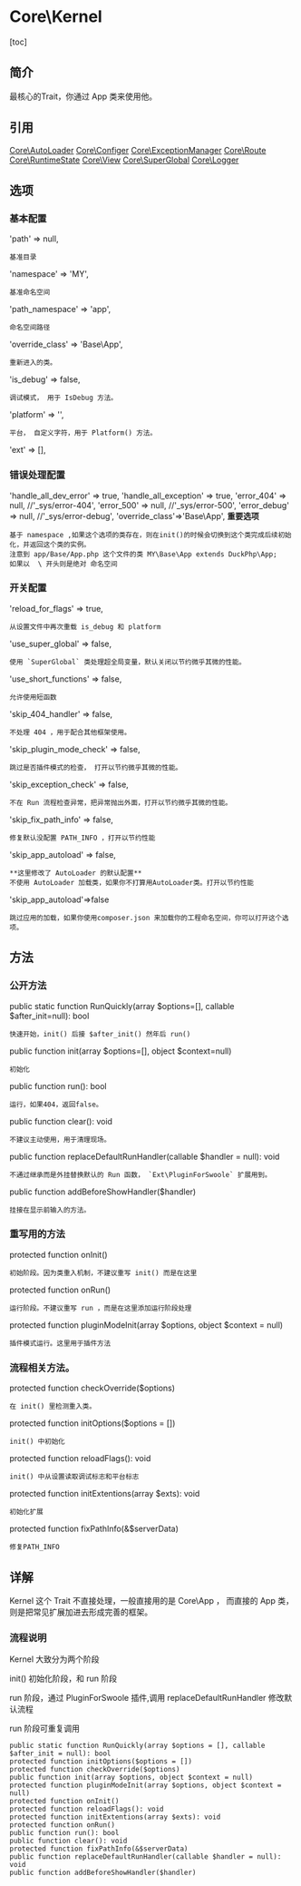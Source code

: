 # Core\Kernel
[toc]

## 简介
最核心的Trait，你通过 App 类来使用他。

## 引用

[Core\AutoLoader](ref/Core-AutoLoader.md)
[Core\Configer](ref/Core-Configer.md)
[Core\ExceptionManager](ref/Core-ExceptionManager.md)
[Core\Route](ref/Core-Route.md)
[Core\RuntimeState](ref/Core-RuntimeState.md)
[Core\View](ref/Core-View.md)
[Core\SuperGlobal](ref/Core-SuperGlobal.md)
[Core\Logger](ref/Core-Logger.md)

## 选项

### 基本配置
'path' => null,

    基准目录
'namespace' => 'MY',

    基准命名空间
'path_namespace' => 'app',

    命名空间路径
'override_class' => 'Base\App',

    重新进入的类。
'is_debug' => false,

    调试模式， 用于 IsDebug 方法。
'platform' => '',

    平台， 自定义字符，用于 Platform() 方法。
'ext' => [],
    
### 错误处理配置
'handle_all_dev_error' => true,
'handle_all_exception' => true,
'error_404' => null,          //'_sys/error-404',
'error_500' => null,          //'_sys/error-500',
'error_debug' => null,        //'_sys/error-debug',
'override_class'=>'Base\App', **重要选项**

    基于 namespace ,如果这个选项的类存在，则在init()的时候会切换到这个类完成后续初始化，并返回这个类的实例。
    注意到 app/Base/App.php 这个文件的类 MY\Base\App extends DuckPhp\App;
    如果以  \ 开头则是绝对 命名空间
### 开关配置
'reload_for_flags' => true,

    从设置文件中再次重载 is_debug 和 platform
'use_super_global' => false,

    使用 `SuperGlobal` 类处理超全局变量，默认关闭以节约微乎其微的性能。
'use_short_functions' => false,

    允许使用短函数

'skip_404_handler' => false,

    不处理 404 ，用于配合其他框架使用。
'skip_plugin_mode_check' => false,

    跳过是否插件模式的检查， 打开以节约微乎其微的性能。
'skip_exception_check' => false,
    
    不在 Run 流程检查异常，把异常抛出外面，打开以节约微乎其微的性能。
'skip_fix_path_info' => false,

    修复默认没配置 PATH_INFO ，打开以节约性能
'skip_app_autoload' => false,
    
    **这里修改了 AutoLoader 的默认配置**
    不使用 AutoLoader 加载类，如果你不打算用AutoLoader类。打开以节约性能
'skip_app_autoload'=>false

    跳过应用的加载，如果你使用composer.json 来加载你的工程命名空间，你可以打开这个选项。
## 方法
### 公开方法
public static function RunQuickly(array $options=[], callable $after_init=null): bool

    快速开始，init() 后接 $after_init() 然年后 run() 
public function init(array $options=[], object $context=null)

    初始化
public function run(): bool

    运行，如果404，返回false。
public function clear(): void

    不建议主动使用，用于清理现场。
public function replaceDefaultRunHandler(callable $handler = null): void

    不通过继承而是外挂替换默认的 Run 函数， `Ext\PluginForSwoole` 扩展用到。
public function addBeforeShowHandler($handler)

    挂接在显示前输入的方法。
### 重写用的方法
protected function onInit()

    初始阶段。因为类重入机制，不建议重写 init() 而是在这里
protected function onRun()

    运行阶段。不建议重写 run ，而是在这里添加运行阶段处理
protected function pluginModeInit(array $options, object $context = null)

    插件模式运行。这里用于插件方法
### 流程相关方法。
protected function checkOverride($options)

    在 init() 里检测重入类。
protected function initOptions($options = [])

    init() 中初始化
protected function reloadFlags(): void

    init() 中从设置读取调试标志和平台标志
protected function initExtentions(array $exts): void

    初始化扩展
protected function fixPathInfo(&$serverData)

    修复PATH_INFO
## 详解

Kernel 这个 Trait 不直接处理，一般直接用的是 Core\App ， 而直接的 App 类，则是把常见扩展加进去形成完善的框架。

### 流程说明
Kernel 大致分为两个阶段

init() 初始化阶段，和 run 阶段



run 阶段，通过 PluginForSwoole 插件,调用 replaceDefaultRunHandler 修改默认流程

run 阶段可重复调用



    public static function RunQuickly(array $options = [], callable $after_init = null): bool
    protected function initOptions($options = [])
    protected function checkOverride($options)
    public function init(array $options, object $context = null)
    protected function pluginModeInit(array $options, object $context = null)
    protected function onInit()
    protected function reloadFlags(): void
    protected function initExtentions(array $exts): void
    protected function onRun()
    public function run(): bool
    public function clear(): void
    protected function fixPathInfo(&$serverData)
    public function replaceDefaultRunHandler(callable $handler = null): void
    public function addBeforeShowHandler($handler)